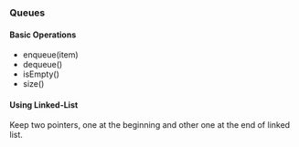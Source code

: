 ### Queues

#### Basic Operations
- enqueue(item)
- dequeue()
- isEmpty()
- size()

#### Using Linked-List
Keep two pointers, one at the beginning and other one at the end of linked list.